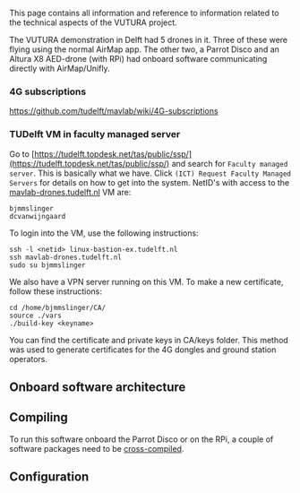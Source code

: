 This page contains all information and reference to information related to the technical aspects of the VUTURA project.

The VUTURA demonstration in Delft had 5 drones in it. Three of these were flying using the normal AirMap app. The other two, a Parrot Disco and an Altura X8 AED-drone (with RPi) had onboard software communicating directly with AirMap/Unifly.

### 4G subscriptions
https://github.com/tudelft/mavlab/wiki/4G-subscriptions

### TUDelft VM in faculty managed server
Go to [https://tudelft.topdesk.net/tas/public/ssp/](https://tudelft.topdesk.net/tas/public/ssp/) and search for `Faculty managed server`. This is basically what we have. Click `(ICT) Request Faculty Managed Servers` for details on how to get into the system. NetID's with access to the [mavlab-drones.tudelft.nl](mavlab-drones.tudelft.nl) VM are:

```
bjmmslinger
dcvanwijngaard
```

To login into the VM, use the following instructions:
```
ssh -l <netid> linux-bastion-ex.tudelft.nl
ssh mavlab-drones.tudelft.nl
sudo su bjmmslinger
```
We also have a VPN server running on this VM. To make a new certificate, follow these instructions:
```
cd /home/bjmmslinger/CA/
source ./vars
./build-key <keyname>
```
You can find the certificate and private keys in CA/keys folder. This method was used to generate certificates for the 4G dongles and ground station operators.

## Onboard software architecture

## Compiling

To run this software onboard the Parrot Disco or on the RPi, a couple of software packages need to be [cross-compiled](https://github.com/tudelft/mavlab/wiki/Cross-Compiling).

## Configuration

